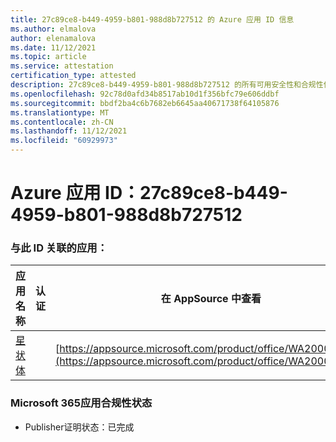 ```yaml
---
title: 27c89ce8-b449-4959-b801-988d8b727512 的 Azure 应用 ID 信息
ms.author: elmalova
author: elenamalova
ms.date: 11/12/2021
ms.topic: article
ms.service: attestation
certification_type: attested
description: 27c89ce8-b449-4959-b801-988d8b727512 的所有可用安全性和合规性信息。
ms.openlocfilehash: 92c78d0afd34b8517ab10d1f356bfc79e606ddbf
ms.sourcegitcommit: bbdf2ba4c6b7682eb6645aa40671738f64105876
ms.translationtype: MT
ms.contentlocale: zh-CN
ms.lasthandoff: 11/12/2021
ms.locfileid: "60929973"
---
```

# <a name="azure-app-id-27c89ce8-b449-4959-b801-988d8b727512"></a>Azure 应用 ID：27c89ce8-b449-4959-b801-988d8b727512


### <a name="apps-associated-with-this-id"></a>与此 ID 关联的应用：
| **应用名称** | **认证** | **在 AppSource 中查看** |
|--------------|---------------|-----------------------|
| [星状体](https://docs.microsoft.com/microsoft-365-app-certification/forward/WA200002379) |  | [https://appsource.microsoft.com/product/office/WA200002379](https://appsource.microsoft.com/product/office/WA200002379) |

### <a name="microsoft-365-app-compliance-status"></a>Microsoft 365应用合规性状态
- Publisher证明状态：已完成
